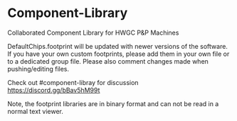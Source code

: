 # Component-Library
Collaborated Component Library for HWGC P&amp;P Machines


DefaultChips.footprint will be updated with newer versions of the software. 
If you have your own custom footprints, please add them in your own file or to a dedicated group file. 
Please also comment changes made when pushing/editing files.

Check out #component-libray for discussion https://discord.gg/bBav5hM99t

Note, the footprint libraries are in binary format and can not be read in a normal text viewer. 
